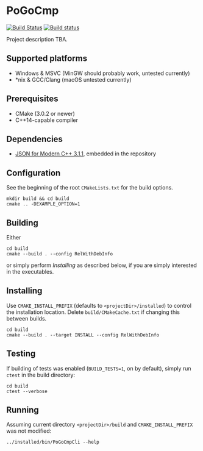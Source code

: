 # PoGoCmp

[![Build Status](https://travis-ci.org/Stinkfist0/PoGoCmp.svg?branch=master)](https://travis-ci.org/Stinkfist0/PoGoCmp)
[![Build status](https://ci.appveyor.com/api/projects/status/0w5ik8sbxfp95soy/branch/master?svg=true)](https://ci.appveyor.com/project/Stinkfist0/pogocmp/branch/master)

Project description TBA.

## Supported platforms
- Windows & MSVC (MinGW should probably work, untested currently)
- *nix & GCC/Clang (macOS untested currently)

## Prerequisites
- CMake (3.0.2 or newer)
- C++14-capable compiler

## Dependencies
 - [JSON for Modern C++ 3.1.1](https://github.com/nlohmann/json), embedded in the repository

## Configuration
See the beginning of the root `CMakeLists.txt` for the build options.
```
mkdir build && cd build
cmake .. -DEXAMPLE_OPTION=1
```

## Building

Either
```
cd build
cmake --build . --config RelWithDebInfo
```
or simply perform *Installing* as described below, if you are simply interested in the executables.

## Installing
 Use `CMAKE_INSTALL_PREFIX` (defaults to `<projectDir>/installed`) to control the installation location.
Delete `build/CMakeCache.txt` if changing this between builds.
```
cd build
cmake --build . --target INSTALL --config RelWithDebInfo
```

## Testing
If building of tests was enabled (`BUILD_TESTS=1`, on by default), simply run `ctest` in the build directory:
```
cd build
ctest --verbose
```

## Running
Assuming current directory `<projectDir>/build` and `CMAKE_INSTALL_PREFIX` was not modified:
```
../installed/bin/PoGoCmpCli --help
```

